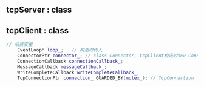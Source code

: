 
## tcpServer : class



## tcpClient : class
```cpp
// 成员变量
    EventLoop* loop_;   // 构造时传入
    ConnectorPtr connector_; // class Connector, tcpClient构造时new Connector
    ConnectionCallback connectionCallback_;
    MessageCallback messageCallback_;
    WriteCompleteCallback writeCompleteCallback_;
    TcpConnectionPtr connection_ GUARDED_BY(mutex_); // TcpConnection


```
